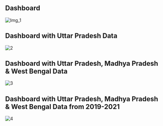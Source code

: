## Dashboard 
![Img_1](https://github.com/user-attachments/assets/c620ed7d-39c3-4f06-bd5c-c6389149cd66)

## Dashboard with Uttar Pradesh Data
![2](https://github.com/user-attachments/assets/dfb57fba-a21c-4bb3-b810-e8053603b637)

## Dashboard with Uttar Pradesh, Madhya Pradesh & West Bengal Data
![3](https://github.com/user-attachments/assets/0574050e-7108-4a34-92f1-8dae6d138bbf)

## Dashboard with Uttar Pradesh, Madhya Pradesh & West Bengal Data from 2019-2021
![4](https://github.com/user-attachments/assets/b239e153-b649-4b01-b74a-cccc00d5721b)
